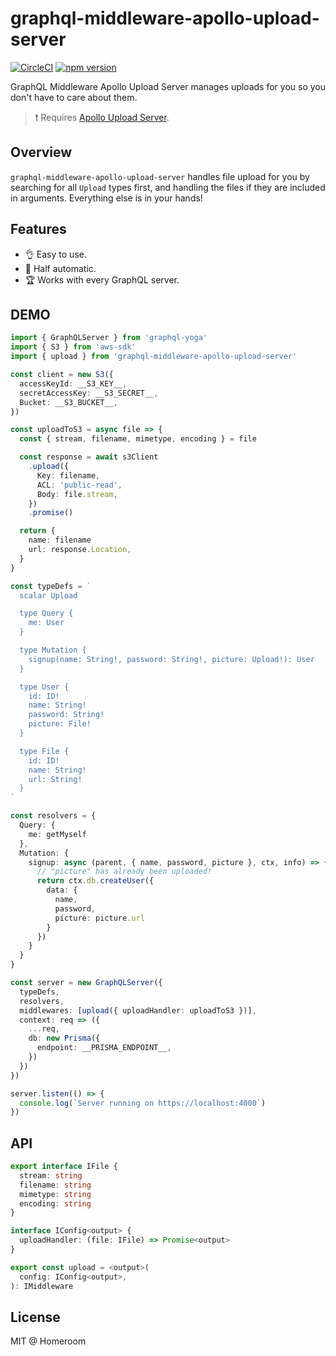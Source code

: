 # graphql-middleware-apollo-upload-server

[![CircleCI](https://circleci.com/gh/homeroom-live/graphql-middleware-apollo-upload-server.svg?style=shield)](https://circleci.com/gh/homeroom-live/graphql-middleware-apollo-upload-server)
[![npm version](https://badge.fury.io/js/graphql-middleware-apollo-upload-server.svg)](https://badge.fury.io/js/graphql-middleware-apollo-upload-server)

GraphQL Middleware Apollo Upload Server manages uploads for you so you don't have to care about them.

> ❗️ Requires [Apollo Upload Server](https://github.com/jaydenseric/apollo-upload-server).

## Overview

`graphql-middleware-apollo-upload-server` handles file upload for you by searching for all `Upload` types first, and handling the files if they are included in arguments. Everything else is in your hands!

## Features

- 👌 Easy to use.
- 🛴 Half automatic.
- 🏆 Works with every GraphQL server.

## DEMO

```ts
import { GraphQLServer } from 'graphql-yoga'
import { S3 } from 'aws-sdk'
import { upload } from 'graphql-middleware-apollo-upload-server'

const client = new S3({
  accessKeyId: __S3_KEY__,
  secretAccessKey: __S3_SECRET__,
  Bucket: __S3_BUCKET__,
})

const uploadToS3 = async file => {
  const { stream, filename, mimetype, encoding } = file

  const response = await s3Client
    .upload({
      Key: filename,
      ACL: 'public-read',
      Body: file.stream,
    })
    .promise()

  return {
    name: filename
    url: response.Location,
  }
}

const typeDefs = `
  scalar Upload

  type Query {
    me: User
  }

  type Mutation {
    signup(name: String!, password: String!, picture: Upload!): User
  }

  type User {
    id: ID!
    name: String!
    password: String!
    picture: File!
  }

  type File {
    id: ID!
    name: String!
    url: String!
  }
`

const resolvers = {
  Query: {
    me: getMyself
  },
  Mutation: {
    signup: async (parent, { name, password, picture }, ctx, info) => {
      // "picture" has already been uploaded!
      return ctx.db.createUser({
        data: {
          name,
          password,
          picture: picture.url
        }
      })
    }
  }
}

const server = new GraphQLServer({
  typeDefs,
  resolvers,
  middlewares: [upload({ uploadHandler: uploadToS3 })],
  context: req => ({
    ...req,
    db: new Prisma({
      endpoint: __PRISMA_ENDPOINT__,
    })
  })
})

server.listen(() => {
  console.log(`Server running on https://localhost:4000`)
})
```

## API

```ts
export interface IFile {
  stream: string
  filename: string
  mimetype: string
  encoding: string
}

interface IConfig<output> {
  uploadHandler: (file: IFile) => Promise<output>
}

export const upload = <output>(
  config: IConfig<output>,
): IMiddleware
```

## License

MIT @ Homeroom
